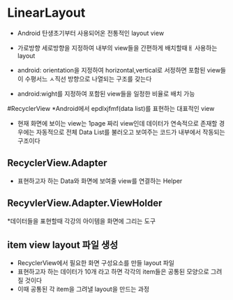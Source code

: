 # LinearLayout
* Android 탄생초기부터 사용되어온 전통적인 layout view
* 가로방향 세로방향을 지정하여 내부의 view들을 간편하게 배치할때ㅐ 사용하는 layout
* android: orientation을 지정하여 horizontal,vertical로 서정하면
포함된 view들이 수평서느 ㅅ직선 방향으로 나열되는 구조를 갖는다
  
* android:wight를 지정하여 포함된 view들을 일정한 비율로 배치 가능


#RecyclerView
*Android에서 epdlxjfmf(data list)를 표현하는 대표적인 view
* 현재 화면에 보이는 view는 1page 짜리 view인데
데이터가 연속적으로 존재할 경우에는 자동적으로 전체 Data List를
  불러오고 보여주는 코드가 내부에서 작동되는 구조이다
  
## RecyclerView.Adapter
* 표현하고자 하는 Data와 화면에 보여줄 view를 연결하는 Helper

## RecyvlerView.Adapter.ViewHolder
*데이터들을 표현할때 각강의 아이템을 화면에 그리는 도구

## item view layout 파일 생성
* RecyclerView에서 필요한 화면 구성요소를 만들 layout 파일
* 표현하고자 하는 데이터가 10개 라고 하면 각각의 item들은 공통된 모양으로 그려질 것이다
* 이때 공통된 각 item을 그려낼 layout을 만드는 과정